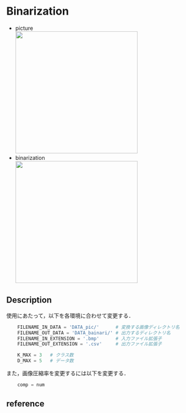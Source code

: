 Binarization
===
- picture  
  <img src="https://github.com/Hiroyuky/binarization/blob/master/readme_pic/yu_raw.png" width="320px">
- binarization  
  <img src="https://github.com/Hiroyuky/binarization/blob/master/readme_pic/yu_binari.png" width="320px">

## Description
使用にあたって，以下を各環境に合わせて変更する．
```python
	FILENAME_IN_DATA = 'DATA_pic/'		# 変換する画像ディレクトリ名
	FILENAME_OUT_DATA = 'DATA_bainari/'	# 出力するディレクトリ名
	FILENAME_IN_EXTENSION = '.bmp'		# 入力ファイル拡張子
	FILENAME_OUT_EXTENSION = '.csv'		# 出力ファイル拡張子
```
``` python
	K_MAX = 3	# クラス数
	D_MAX = 5	# データ数
```

また，画像圧縮率を変更するには以下を変更する．
``` python
	comp = num
```
## reference
